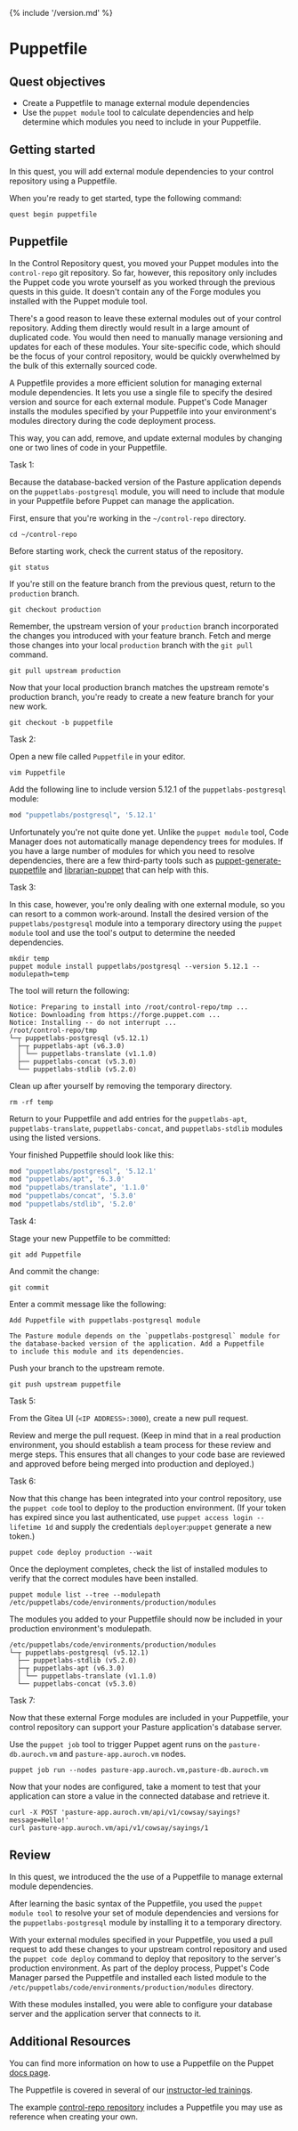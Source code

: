 {% include '/version.md' %}

# Puppetfile

## Quest objectives

- Create a Puppetfile to manage external module dependencies
- Use the `puppet module` tool to calculate dependencies and help determine
  which modules you need to include in your Puppetfile.

## Getting started

In this quest, you will add external module dependencies to your control
repository using a Puppetfile. 

When you're ready to get started, type the following command:

    quest begin puppetfile

## Puppetfile

In the Control Repository quest, you moved your Puppet modules into the
`control-repo` git repository. So far, however, this repository only includes
the Puppet code you wrote yourself as you worked through the previous quests
in this guide. It doesn't contain any of the Forge modules you installed with
the Puppet module tool.

There's a good reason to leave these external modules out of your control
repository. Adding them directly would result in a large amount of duplicated
code. You would then need to manually manage versioning and updates for each of
these modules. Your site-specific code, which should be the focus of your
control repository, would be quickly overwhelmed by the bulk of this externally
sourced code.

A Puppetfile provides a more efficient solution for managing external module
dependencies. It lets you use a single file to specify the desired version and
source for each external module. Puppet's Code Manager installs the modules
specified by your Puppetfile into your environment's modules directory during
the code deployment process.

This way, you can add, remove, and update external modules by changing one or
two lines of code in your Puppetfile.

<div class = "lvm-task-number"><p>Task 1:</p></div>

Because the database-backed version of the Pasture application depends on the
`puppetlabs-postgresql` module, you will need to include that module in your
Puppetfile before Puppet can manage the application.

First, ensure that you're working in the `~/control-repo` directory.

    cd ~/control-repo

Before starting work, check the current status of the repository.

    git status

If you're still on the feature branch from the previous quest, return to the
`production` branch.

    git checkout production

Remember, the upstream version of your `production` branch incorporated the
changes you introduced with your feature branch. Fetch and merge those changes
into your local `production` branch with the `git pull` command.

    git pull upstream production

Now that your local production branch matches the upstream remote's production
branch, you're ready to create a new feature branch for your new work.

    git checkout -b puppetfile

<div class = "lvm-task-number"><p>Task 2:</p></div>

Open a new file called `Puppetfile` in your editor.

    vim Puppetfile

Add the following line to include version 5.12.1 of the `puppetlabs-postgresql`
module:

```ruby
mod "puppetlabs/postgresql", '5.12.1'
```

Unfortunately you're not quite done yet. Unlike the `puppet module` tool, Code
Manager does not automatically manage dependency trees for modules. If you have
a large number of modules for which you need to resolve dependencies, there are
a few third-party tools such as
[puppet-generate-puppetfile](https://github.com/rnelson0/puppet-generate-puppetfile)
and [librarian-puppet](https://github.com/voxpupuli/librarian-puppet) that can
help with this.

<div class = "lvm-task-number"><p>Task 3:</p></div>

In this case, however, you're only dealing with one external module, so you can
resort to a common work-around. Install the desired version of the
`puppetlabs/postgresql` module into a temporary directory using the `puppet
module` tool and use the tool's output to determine the needed dependencies.

    mkdir temp  
    puppet module install puppetlabs/postgresql --version 5.12.1 --modulepath=temp

The tool will return the following:

```
Notice: Preparing to install into /root/control-repo/tmp ...
Notice: Downloading from https://forge.puppet.com ...
Notice: Installing -- do not interrupt ...
/root/control-repo/tmp
└─┬ puppetlabs-postgresql (v5.12.1)
  ├─┬ puppetlabs-apt (v6.3.0)
  │ └── puppetlabs-translate (v1.1.0)
  ├── puppetlabs-concat (v5.3.0)
  └── puppetlabs-stdlib (v5.2.0)
```

Clean up after yourself by removing the temporary directory.

    rm -rf temp

Return to your Puppetfile and add entries for the `puppetlabs-apt`,
`puppetlabs-translate`, `puppetlabs-concat`, and `puppetlabs-stdlib`
modules using the listed versions.

Your finished Puppetfile should look like this:

```ruby
mod "puppetlabs/postgresql", '5.12.1'
mod "puppetlabs/apt", '6.3.0'
mod "puppetlabs/translate", '1.1.0'
mod "puppetlabs/concat", '5.3.0'
mod "puppetlabs/stdlib", '5.2.0'
```

<div class = "lvm-task-number"><p>Task 4:</p></div>

Stage your new Puppetfile to be committed:

    git add Puppetfile

And commit the change:

    git commit

Enter a commit message like the following:

```
Add Puppetfile with puppetlabs-postgresql module

The Pasture module depends on the `puppetlabs-postgresql` module for
the database-backed version of the application. Add a Puppetfile
to include this module and its dependencies. 
```

Push your branch to the upstream remote.

    git push upstream puppetfile

<div class = "lvm-task-number"><p>Task 5:</p></div>

From the Gitea UI (`<IP ADDRESS>:3000`), create a new pull request.

Review and merge the pull request. (Keep in mind that in a real production
environment, you should establish a team process for these review and merge
steps. This ensures that all changes to your code base are reviewed and
approved before being merged into production and deployed.)

<div class = "lvm-task-number"><p>Task 6:</p></div>

Now that this change has been integrated into your control repository, use the
`puppet code` tool to deploy to the production environment. (If your token has
expired since you last authenticated, use `puppet access login --lifetime 1d`
and supply the credentials `deployer`:`puppet` generate a new token.)

    puppet code deploy production --wait

Once the deployment completes, check the list of installed modules to verify
that the correct modules have been installed.

    puppet module list --tree --modulepath /etc/puppetlabs/code/environments/production/modules

The modules you added to your Puppetfile should now be included in your
production environment's modulepath.

```
/etc/puppetlabs/code/environments/production/modules
└─┬ puppetlabs-postgresql (v5.12.1)
  ├── puppetlabs-stdlib (v5.2.0)
  ├─┬ puppetlabs-apt (v6.3.0)
  │ └── puppetlabs-translate (v1.1.0)
  └── puppetlabs-concat (v5.3.0)
```

<div class = "lvm-task-number"><p>Task 7:</p></div>

Now that these external Forge modules are included in your Puppetfile, your
control repository can support your Pasture application's database server.

Use the `puppet job` tool to trigger Puppet agent runs on the `pasture-db.auroch.vm`
and `pasture-app.auroch.vm` nodes.

    puppet job run --nodes pasture-app.auroch.vm,pasture-db.auroch.vm

Now that your nodes are configured, take a moment to test that your application
can store a value in the connected database and retrieve it.

    curl -X POST 'pasture-app.auroch.vm/api/v1/cowsay/sayings?message=Hello!'
    curl pasture-app.auroch.vm/api/v1/cowsay/sayings/1

## Review

In this quest, we introduced the the use of a Puppetfile to manage external
module dependencies.

After learning the basic syntax of the Puppetfile, you used the `puppet module
tool` to resolve your set of module dependencies and versions for the
`puppetlabs-postgresql` module by installing it to a temporary directory.

With your external modules specified in your Puppetfile, you used a pull
request to add these changes to your upstream control repository and used the
`puppet code deploy` command to deploy that repository to the server's
production environment. As part of the deploy process, Puppet's Code Manager
parsed the Puppetfile and installed each listed module to the
`/etc/puppetlabs/code/environments/production/modules` directory.

With these modules installed, you were able to configure your database server
and the application server that connects to it.

## Additional Resources

You can find more information on how to use a Puppetfile on the Puppet [docs
page](https://puppet.com/docs/pe/latest/code_management/puppetfile.html).

The Puppetfile is covered in several of our [instructor-led trainings](https://learn.puppet.com/course-catalog).

The example [control-repo repository](https://github.com/puppetlabs/control-repo) includes a Puppetfile
you may use as reference when creating your own.
